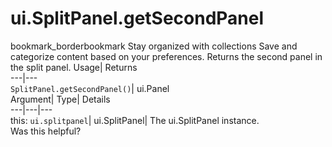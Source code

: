  
#  ui.SplitPanel.getSecondPanel 
bookmark_borderbookmark Stay organized with collections  Save and categorize content based on your preferences.
Returns the second panel in the split panel. 
Usage| Returns  
---|---  
`SplitPanel.getSecondPanel()`| ui.Panel  
Argument| Type| Details  
---|---|---  
this: `ui.splitpanel`| ui.SplitPanel| The ui.SplitPanel instance.  
Was this helpful?
